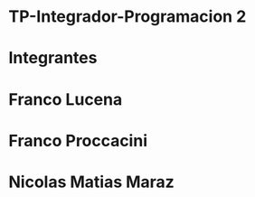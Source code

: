 # TP-Integrador-Programacion 2
# Integrantes
# Franco Lucena
# Franco Proccacini
# Nicolas Matias Maraz
